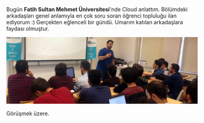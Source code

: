 ﻿---
Title: Fatih Sultan Mehmet Üniversitesi Azure Sunumum
PublishDate: 5/2/2017
IsActive: True
Section: software
MinutesSpent: 4
Tags: Seminer, Azure
---
Bugün **Fatih Sultan Mehmet Üniversitesi**'nde Cloud anlattım. Bölümdeki arkadaşları genel anlamıyla en çok soru soran öğrenci topluluğu ilan ediyorum :) Gerçekten eğlenceli bir gündü. Umarım katılan arkadaşlara faydası olmuştur.

![Fatih Sultan Mehmet Üniversitesi Azure Oturumum](media/Fatih-Sultan-Mehmet-Azure/oturum-foto.jpg)

Görüşmek üzere.
